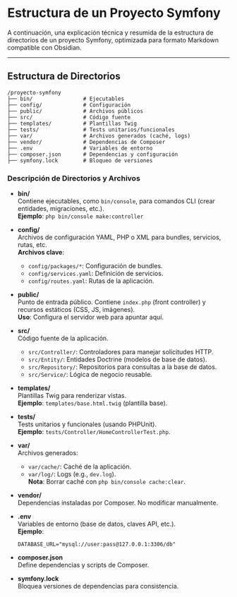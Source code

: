 # Estructura de un Proyecto Symfony

A continuación, una explicación técnica y resumida de la estructura de directorios de un proyecto Symfony, optimizada para formato Markdown compatible con Obsidian.

---

## Estructura de Directorios

```plaintext
/proyecto-symfony
├── bin/                # Ejecutables
├── config/             # Configuración
├── public/             # Archivos públicos
├── src/                # Código fuente
├── templates/          # Plantillas Twig
├── tests/              # Tests unitarios/funcionales
├── var/                # Archivos generados (caché, logs)
├── vendor/             # Dependencias de Composer
├── .env                # Variables de entorno
├── composer.json       # Dependencias y configuración
├── symfony.lock        # Bloqueo de versiones
```

### Descripción de Directorios y Archivos

- **bin/**  
  Contiene ejecutables, como `bin/console`, para comandos CLI (crear entidades, migraciones, etc.).  
  **Ejemplo**: `php bin/console make:controller`

- **config/**  
  Archivos de configuración YAML, PHP o XML para bundles, servicios, rutas, etc.  
  **Archivos clave**:  
  - `config/packages/*`: Configuración de bundles.  
  - `config/services.yaml`: Definición de servicios.  
  - `config/routes.yaml`: Rutas de la aplicación.

- **public/**  
  Punto de entrada público. Contiene `index.php` (front controller) y recursos estáticos (CSS, JS, imágenes).  
  **Uso**: Configura el servidor web para apuntar aquí.

- **src/**  
  Código fuente de la aplicación.  
  - `src/Controller/`: Controladores para manejar solicitudes HTTP.  
  - `src/Entity/`: Entidades Doctrine (modelos de base de datos).  
  - `src/Repository/`: Repositorios para consultas a la base de datos.  
  - `src/Service/`: Lógica de negocio reusable.

- **templates/**  
  Plantillas Twig para renderizar vistas.  
  **Ejemplo**: `templates/base.html.twig` (plantilla base).

- **tests/**  
  Tests unitarios y funcionales (usando PHPUnit).  
  **Ejemplo**: `tests/Controller/HomeControllerTest.php`.

- **var/**  
  Archivos generados:  
  - `var/cache/`: Caché de la aplicación.  
  - `var/log/`: Logs (e.g., `dev.log`).  
  **Nota**: Borrar caché con `php bin/console cache:clear`.

- **vendor/**  
  Dependencias instaladas por Composer. No modificar manualmente.

- **.env**  
  Variables de entorno (base de datos, claves API, etc.).  
  **Ejemplo**:
  ```env
  DATABASE_URL="mysql://user:pass@127.0.0.1:3306/db"
  ```

- **composer.json**  
  Define dependencias y scripts de Composer.

- **symfony.lock**  
  Bloquea versiones de dependencias para consistencia.
